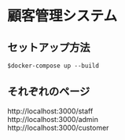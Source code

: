 # 顧客管理システム

## セットアップ方法

```
$docker-compose up --build
```

## それぞれのページ

http://localhost:3000/staff  
http://localhost:3000/admin  
http://localhost:3000/customer
